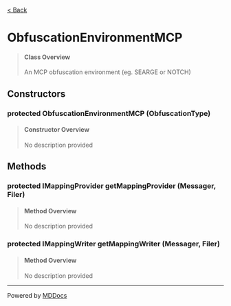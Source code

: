[< Back](../README.md)
# ObfuscationEnvironmentMCP #
>#### Class Overview ####
>An MCP obfuscation environment (eg. SEARGE or NOTCH)
## Constructors ##
### protected ObfuscationEnvironmentMCP (ObfuscationType) ###
>#### Constructor Overview ####
>No description provided
>
## Methods ##
### protected IMappingProvider getMappingProvider (Messager, Filer) ###
>#### Method Overview ####
>No description provided
>
### protected IMappingWriter getMappingWriter (Messager, Filer) ###
>#### Method Overview ####
>No description provided
>

---
Powered by [MDDocs](https://github.com/VRCube/MDDocs)